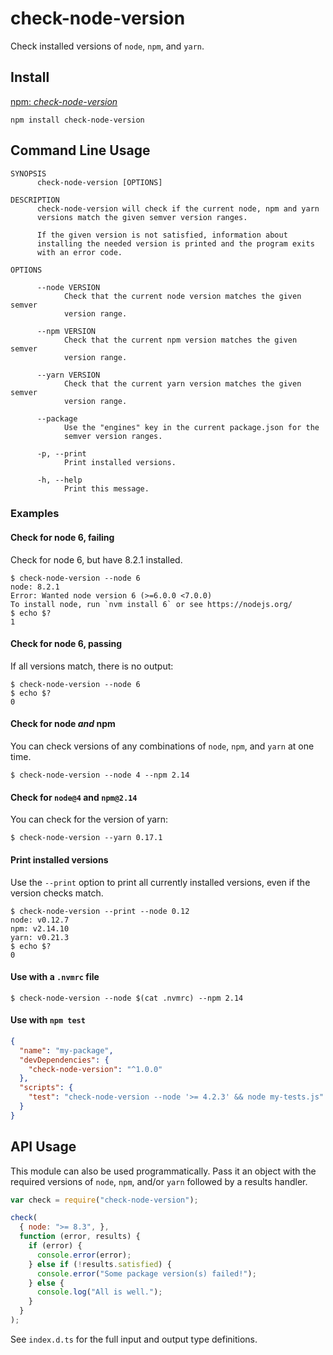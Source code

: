 # check-node-version

Check installed versions of `node`, `npm`, and `yarn`.

## Install

[npm: *check-node-version*](https://www.npmjs.com/package/check-node-version)

```
npm install check-node-version
```

## Command Line Usage

```
SYNOPSIS
      check-node-version [OPTIONS]

DESCRIPTION
      check-node-version will check if the current node, npm and yarn
      versions match the given semver version ranges.

      If the given version is not satisfied, information about
      installing the needed version is printed and the program exits
      with an error code.

OPTIONS

      --node VERSION
            Check that the current node version matches the given semver
            version range.

      --npm VERSION
            Check that the current npm version matches the given semver
            version range.

      --yarn VERSION
            Check that the current yarn version matches the given semver
            version range.

      --package
            Use the "engines" key in the current package.json for the
            semver version ranges.

      -p, --print
            Print installed versions.

      -h, --help
            Print this message.
```

### Examples

#### Check for node 6, failing

Check for node 6, but have 8.2.1 installed.

```
$ check-node-version --node 6
node: 8.2.1
Error: Wanted node version 6 (>=6.0.0 <7.0.0)
To install node, run `nvm install 6` or see https://nodejs.org/
$ echo $?
1
```

#### Check for node 6, passing

If all versions match, there is no output:

```
$ check-node-version --node 6
$ echo $?
0
```

#### Check for node *and* npm

You can check versions of any combinations of `node`, `npm`, and `yarn`
at one time.

```
$ check-node-version --node 4 --npm 2.14
```

#### Check for `node@4` and `npm@2.14`

You can check for the version of yarn:

```
$ check-node-version --yarn 0.17.1
```

#### Print installed versions

Use the `--print` option to print all currently installed versions, even
if the version checks match.

```
$ check-node-version --print --node 0.12
node: v0.12.7
npm: v2.14.10
yarn: v0.21.3
$ echo $?
0
```

#### Use with a `.nvmrc` file

```
$ check-node-version --node $(cat .nvmrc) --npm 2.14
```

#### Use with `npm test`

```json
{
  "name": "my-package",
  "devDependencies": {
    "check-node-version": "^1.0.0"
  },
  "scripts": {
    "test": "check-node-version --node '>= 4.2.3' && node my-tests.js"
  }
}
```

## API Usage

This module can also be used programmatically.
Pass it an object with the required versions of `node`, `npm`, and/or `yarn` followed by a results handler.

```javascript
var check = require("check-node-version");

check(
  { node: ">= 8.3", },
  function (error, results) {
    if (error) {
      console.error(error);
    } else if (!results.satisfied) {
      console.error("Some package version(s) failed!");
    } else {
      console.log("All is well.");
    }
  }
);
```

See `index.d.ts` for the full input and output type definitions.
